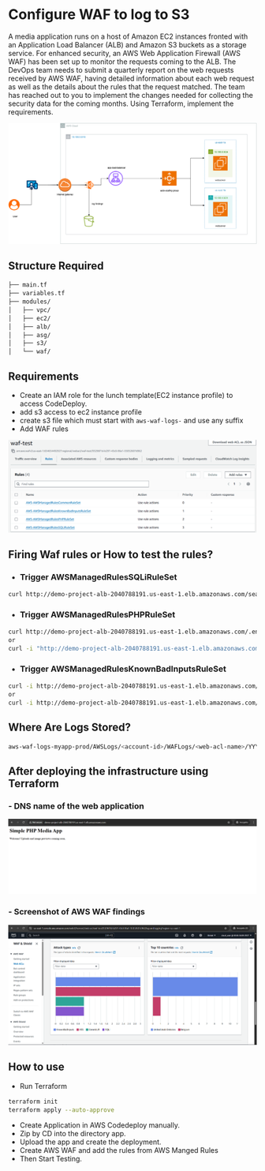 # Configure WAF to log to S3

A media application runs on a host of Amazon EC2 instances fronted with an Application Load Balancer (ALB) and Amazon S3 buckets as a storage service. For enhanced security, an AWS Web Application Firewall (AWS WAF) has been set up to monitor the requests coming to the ALB. The DevOps team needs to submit a quarterly report on the web requests received by AWS WAF, having detailed information about each web request as well as the details about the rules that the request matched. The team has reached out to you to implement the changes needed for collecting the security data for the coming months.
Using Terraform, implement the requirements.

![waf-archi](assets/waf-archi.png)

## Structure Required

```sh
├── main.tf
├── variables.tf
├── modules/
│   ├── vpc/
│   ├── ec2/
│   ├── alb/
│   ├── asg/
│   ├── s3/
│   └── waf/
```

## Requirements

- Create an IAM role for the lunch template(EC2 instance profile) to access CodeDeploy.
- add s3 access to ec2 instance profile
- create s3 file which must start with ``aws-waf-logs-`` and use any suffix
- Add WAF rules

![alt text](assets/screenshot1.png)

## Firing Waf rules or How to test the rules?

- ### Trigger AWSManagedRulesSQLiRuleSet

```sh
curl http://demo-project-alb-2040788191.us-east-1.elb.amazonaws.com/search.php?query=%27%20OR%201=1%20--%22
```

- ### Trigger AWSManagedRulesPHPRuleSet

```sh
curl http://demo-project-alb-2040788191.us-east-1.elb.amazonaws.com/.env
or 
curl -i "http://demo-project-alb-2040788191.us-east-1.elb.amazonaws.com/config.php.bak"
```

- ### Trigger AWSManagedRulesKnownBadInputsRuleSet

```sh
curl -i http://demo-project-alb-2040788191.us-east-1.elb.amazonaws.com/?input=%3Cscript%3Ealert(%27x%27)%3C/script%3E
or
curl -i http://demo-project-alb-2040788191.us-east-1.elb.amazonaws.com/?input=../../../../etc/passwd
```

## Where Are Logs Stored?

```sh
aws-waf-logs-myapp-prod/AWSLogs/<account-id>/WAFLogs/<web-acl-name>/YYYY/MM/DD/...
```

## After deploying the infrastructure using  Terraform

### - DNS name of the web application

![alt text](assets/website.png)

### - Screenshot of AWS WAF findings

![alt text](assets/screenshot2.png)

## How to use

- Run Terraform

```sh
terraform init
terraform apply --auto-approve
```

- Create Application in AWS Codedeploy manually.
- Zip by CD into the directory app.
- Upload the app and create the deployment.
- Create AWS WAF and add the rules from AWS Manged Rules
- Then Start Testing.
